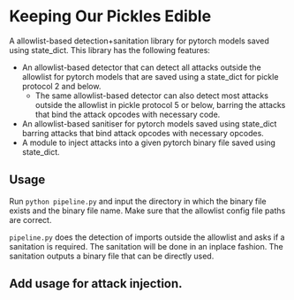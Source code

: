 # Keeping Our Pickles Edible
A allowlist-based detection+sanitation library for pytorch models saved using state_dict. This library has the following features:
* An allowlist-based detector that can detect all attacks outside the allowlist for pytorch models that are saved using a state_dict for pickle protocol 2 and below. 
  * The same allowlist-based detector can also detect most attacks outside the allowlist in pickle protocol 5 or below, barring the attacks that bind the attack opcodes with necessary code. 
* An allowlist-based sanitiser for pytorch models saved using state_dict barring attacks that bind attack opcodes with necessary opcodes. 
* A module to inject attacks into a given pytorch binary file saved using state_dict. 

## Usage
Run ```python pipeline.py``` and input the directory in which the binary file exists and the binary file name.
Make sure that the allowlist config file paths are correct. 

```pipeline.py``` does the detection of imports outside the allowlist and asks if a sanitation is required. 
The sanitation will be done in an inplace fashion. 
The sanitation outputs a binary file that can be directly used.


## Add usage for attack injection. 
